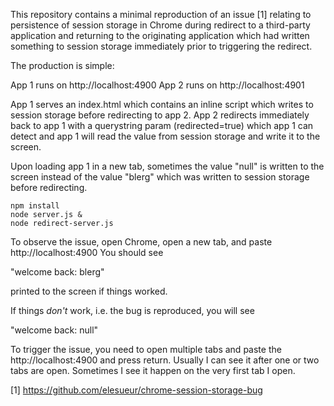 This repository contains a minimal reproduction of an issue [1] relating to persistence
of session storage in Chrome during redirect to a third-party application and returning
to the originating application which had written something to session storage immediately
prior to triggering the redirect.

The production is simple:

App 1 runs on http://localhost:4900
App 2 runs on http://localhost:4901

App 1 serves an index.html which contains an inline script which writes to session storage
before redirecting to app 2. App 2 redirects immediately back to app 1 with a querystring
param (redirected=true) which app 1 can detect and app 1 will read the value from session
storage and write it to the screen.

Upon loading app 1 in a new tab, sometimes the value "null" is written to the screen instead
of the value "blerg" which was written to session storage before redirecting.

```
npm install
node server.js &
node redirect-server.js
```

To observe the issue, open Chrome, open a new tab, and paste http://localhost:4900
You should see

"welcome back: blerg"

printed to the screen if things worked.

If things _don't_ work, i.e. the bug is reproduced, you will see

"welcome back: null"

To trigger the issue, you need to open multiple tabs and paste the http://localhost:4900
and press return. Usually I can see it after one or two tabs are open. Sometimes I see
it happen on the very first tab I open.

[1] https://github.com/elesueur/chrome-session-storage-bug
